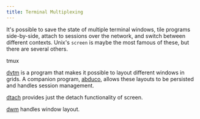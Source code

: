 ```yaml
---
title: Terminal Multiplexing
---
```


It's possible to save the state of multiple terminal windows, tile programs
side-by-side, attach to sessions over the network, and switch between different
contexts. Unix's `screen` is maybe the most famous of these, but there are
several others.

tmux

[dvtm](https://www.brain-dump.org/projects/dvtm/) is a program that makes it
possible to layout different windows in grids. A companion program,
[abduco](https://www.brain-dump.org/projects/abduco/), allows these layouts to
be persisted and handles session management.

[dtach](https://dtach.sourceforge.net) provides just the detach functionality of
screen.

[dwm](https://dwm.suckless.org) handles window layout.
